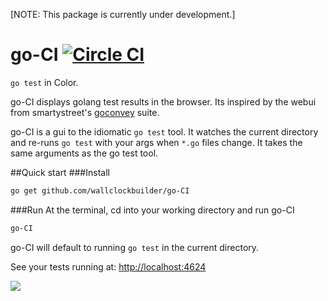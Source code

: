 [NOTE: This package is currently under development.]

# go-CI [![Circle CI](https://circleci.com/gh/wallclockbuilder/go-CI.svg?style=svg)](https://circleci.com/gh/wallclockbuilder/go-CI)
`go test` in Color.

go-CI displays golang test results in the browser.
Its inspired by the webui from smartystreet's [goconvey](https://github.com/smartystreets/goconvey) suite.

go-CI is a gui to the idiomatic `go test` tool.
It watches the current directory and re-runs `go test` with your args when `*.go` files change. It takes the same arguments as the go test tool.


##Quick start
###Install
```bash
go get github.com/wallclockbuilder/go-CI
```

###Run
At the terminal, cd into your working directory and run go-CI
```bash
go-CI
```
go-CI will default to running `go test` in the current directory.

See your tests running at: [http://localhost:4624](http://localhost:4624)


![](https://cdn-images-2.medium.com/max/600/1*_SxyPZYd5i_ss1KomYmJMg.png)
